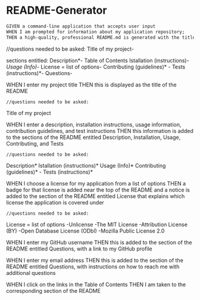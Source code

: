 # README-Generator
```md
GIVEN a command-line application that accepts user input
WHEN I am prompted for information about my application repository;
THEN a high-quality, professional README.md is generated with the title of my project and sections entitled Description, Table of Contents, Installation, Usage, License, Contributing, Tests, and Questions
```
//questions needed to be asked: 
Title of my project-

sections entitled:
Description*-
Table of Contents
Istallation (instructions)*-
Usage (Info)*-
License = list of options-
Contributing (guidelines)* -
Tests (instructions)*-
Questions-

WHEN I enter my project title
THEN this is displayed as the title of the README

    //questions needed to be asked: 
Title of my project

WHEN I enter a description, installation instructions, usage information, contribution guidelines, and test instructions
THEN this information is added to the sections of the README entitled Description, Installation, Usage, Contributing, and Tests

    //questions needed to be asked: 
Description*
Istallation (instructions)*
Usage (Info)*
Contributing (guidelines)* -
Tests (instructions)*


WHEN I choose a license for my application from a list of options
THEN a badge for that license is added near the top of the README and a notice is added to the section of the README entitled License that explains which license the application is covered under

    //questions needed to be asked: 
License = list of options
-Unlicense
-The MIT License
-Attribution License (BY)
-Open Database License (ODbl)
-Mozilla Public License 2.0

WHEN I enter my GitHub username
THEN this is added to the section of the README entitled Questions, with a link to my GitHub profile



WHEN I enter my email address
THEN this is added to the section of the README entitled Questions, with instructions on how to reach me with additional questions


WHEN I click on the links in the Table of Contents
THEN I am taken to the corresponding section of the README


